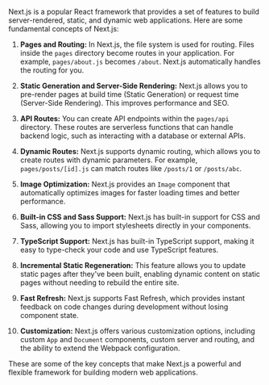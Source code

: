Next.js is a popular React framework that provides a set of features to build server-rendered, static, and dynamic web applications. Here are some fundamental concepts of Next.js:

1. **Pages and Routing:** In Next.js, the file system is used for routing. Files inside the `pages` directory become routes in your application. For example, `pages/about.js` becomes `/about`. Next.js automatically handles the routing for you.
    
2. **Static Generation and Server-Side Rendering:** Next.js allows you to pre-render pages at build time (Static Generation) or request time (Server-Side Rendering). This improves performance and SEO.
    
3. **API Routes:** You can create API endpoints within the `pages/api` directory. These routes are serverless functions that can handle backend logic, such as interacting with a database or external APIs.
    
4. **Dynamic Routes:** Next.js supports dynamic routing, which allows you to create routes with dynamic parameters. For example, `pages/posts/[id].js` can match routes like `/posts/1` or `/posts/abc`.
    
5. **Image Optimization:** Next.js provides an `Image` component that automatically optimizes images for faster loading times and better performance.
    
6. **Built-in CSS and Sass Support:** Next.js has built-in support for CSS and Sass, allowing you to import stylesheets directly in your components.
    
7. **TypeScript Support:** Next.js has built-in TypeScript support, making it easy to type-check your code and use TypeScript features.
    
8. **Incremental Static Regeneration:** This feature allows you to update static pages after they've been built, enabling dynamic content on static pages without needing to rebuild the entire site.
    
9. **Fast Refresh:** Next.js supports Fast Refresh, which provides instant feedback on code changes during development without losing component state.
    
10. **Customization:** Next.js offers various customization options, including custom `App` and `Document` components, custom server and routing, and the ability to extend the Webpack configuration.
    

These are some of the key concepts that make Next.js a powerful and flexible framework for building modern web applications.